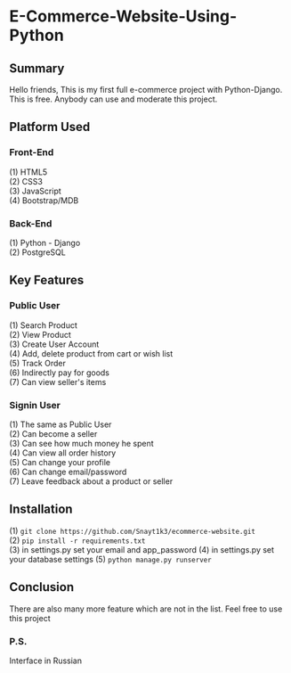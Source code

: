 # E-Commerce-Website-Using-Python

## Summary
Hello friends, This is my first full e-commerce project with Python-Django. This is free. Anybody can use and moderate this project.

## Platform Used
### Front-End
  (1) HTML5 <br>
  (2) CSS3 <br>
  (3) JavaScript <br>
  (4) Bootstrap/MDB <br>

### Back-End
  (1) Python - Django <br>
  (2) PostgreSQL <br>

## Key Features
### Public User
(1) Search Product <br>
(2) View Product <br>
(3) Create User Account <br>
(4) Add, delete product from cart or wish list <br>
(5) Track Order <br>
(6) Indirectly pay for goods <br>
(7) Can view seller's items <br>


### Signin User
(1) The same as Public User <br>
(2) Can become a seller <br>
(3) Can see how much money he spent <br>
(4) Can view all order history <br>
(5) Can change your profile <br>
(6) Can change email/password <br>
(7) Leave feedback about a product or seller <br>

## Installation
(1)  ``` git clone https://github.com/Snayt1k3/ecommerce-website.git  ``` <br>
(2)  ``` pip install -r requirements.txt  ``` <br>
(3) in settings.py set your email and app_password
(4) in settings.py set your database settings
(5)  ``` python manage.py runserver  ``` <br>

## Conclusion
There are also many more feature which are not in the list. Feel free to use this project

### P.S.
Interface in Russian <br>
